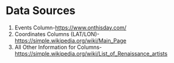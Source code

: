 # Data Sources

1. Events Column-<https://www.onthisday.com/>
2. Coordinates Columns (LAT/LON)-<https://simple.wikipedia.org/wiki/Main_Page>
3. All Other Information for Columns-<https://simple.wikipedia.org/wiki/List_of_Renaissance_artists>
